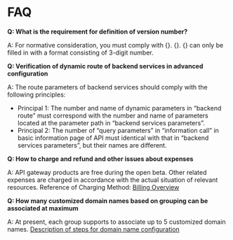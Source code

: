 # FAQ

**Q: What is the requirement for definition of version number?**

A: For normative consideration, you must comply with {}. {}. {} can only be filled in with a format consisting of 3-digit number.




**Q: Verification of dynamic route of backend services in advanced configuration**

A: The route parameters of backend services should comply with the following principles:
   - Principal 1: The number and name of dynamic parameters in “backend route” must correspond with the number and name of parameters located at the parameter path in “backend services parameters”.
   - Principal 2: The number of “query parameters” in “information call” in basic information page of API must identical with that in “backend services parameters”, but their names are different. 




**Q: How to charge and refund and other issues about expenses**

A: API gateway products are free during the open beta. Other related expenses are charged in accordance with the actual situation of relevant resources. Reference of Charging Method: [Billing Overview](../Pricing/Billing-Overview.md)




**Q: How many customized domain names based on grouping can be associated at maximum**

A: At present, each group supports to associate up to 5 customized domain names. [Description of steps for domain name configuration](../Operation-Guide/Create-Domain/Create-Domain.md)

